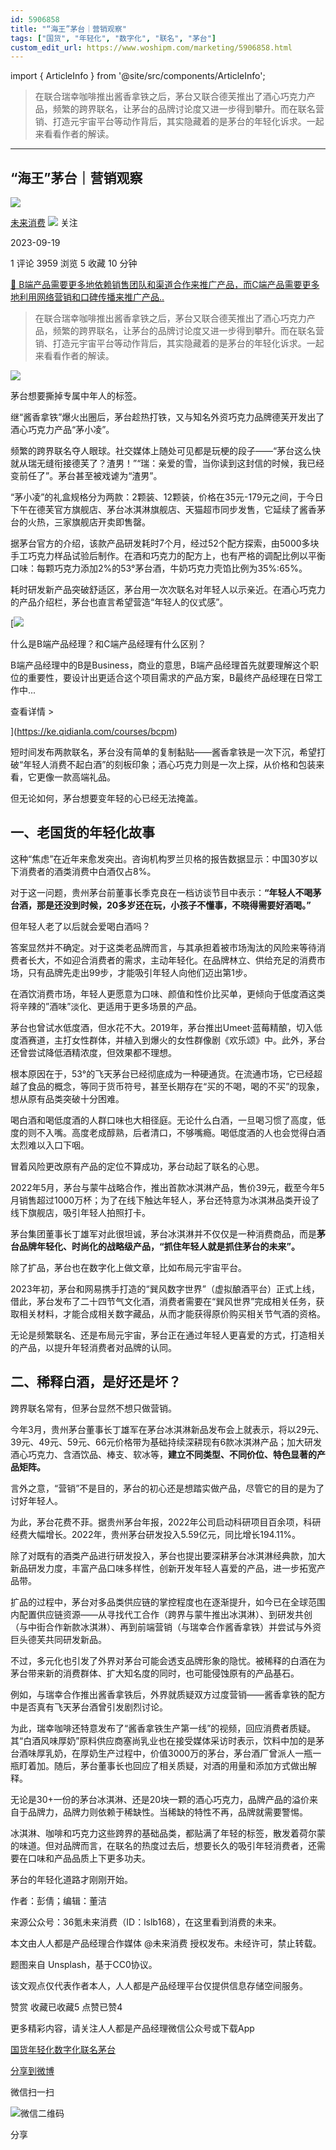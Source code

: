 ```yaml
---
id: 5906858
title: "“海王”茅台｜营销观察"
tags: ["国货", "年轻化", "数字化", "联名", "茅台"]
custom_edit_url: https://www.woshipm.com/marketing/5906858.html
---
```

import { ArticleInfo } from '@site/src/components/ArticleInfo';

<ArticleInfo
    author="未来消费"
    authorLink="https://www.woshipm.com/u/774470"
    published="2023-09-19"
    views={3959}
    comments={1}
    collects={5}
/>

> 在联合瑞幸咖啡推出酱香拿铁之后，茅台又联合德芙推出了酒心巧克力产品，频繁的跨界联名，让茅台的品牌讨论度又进一步得到攀升。而在联名营销、打造元宇宙平台等动作背后，其实隐藏着的是茅台的年轻化诉求。一起来看看作者的解读。

---

## “海王”茅台｜营销观察

[![](https://image.woshipm.com/wp-files/2021/08/tN96W2sN9qtbHPuqczNi.jpg!/both/72x72)](https://www.woshipm.com/u/774470)

[未来消费](https://www.woshipm.com/u/774470) ![](https://static.woshipm.com/tag/1122_1@2x.png) 关注

2023-09-19

1 评论 3959 浏览 5 收藏 10 分钟

[🔗 B端产品需要更多地依赖销售团队和渠道合作来推广产品，而C端产品需要更多地利用网络营销和口碑传播来推广产品..](https://ke.qidianla.com/courses/bcpm)

> 在联合瑞幸咖啡推出酱香拿铁之后，茅台又联合德芙推出了酒心巧克力产品，频繁的跨界联名，让茅台的品牌讨论度又进一步得到攀升。而在联名营销、打造元宇宙平台等动作背后，其实隐藏着的是茅台的年轻化诉求。一起来看看作者的解读。

![](https://image.woshipm.com/2023/04/20/0193de04-df4b-11ed-9648-00163e0b5ff3.jpg)

茅台想要撕掉专属中年人的标签。

继“酱香拿铁”爆火出圈后，茅台趁热打铁，又与知名外资巧克力品牌德芙开发出了酒心巧克力产品“茅小凌”。

频繁的跨界联名夺人眼球。社交媒体上随处可见都是玩梗的段子——“茅台这么快就从瑞无缝衔接德芙了？渣男！”“瑞：亲爱的雪，当你读到这封信的时候，我已经变前任了”。茅台甚至被戏谑为“渣男”。

“茅小凌”的礼盒规格分为两款：2颗装、12颗装，价格在35元-179元之间，于今日下午在德芙官方旗舰店、茅台冰淇淋旗舰店、天猫超市同步发售，它延续了酱香茅台的火热，三家旗舰店开卖即售罄。

据茅台官方的介绍，该款产品研发耗时7个月，经过52个配方探索，由5000多块手工巧克力样品试验后制作。在酒和巧克力的配方上，也有严格的调配比例以平衡口味：每颗巧克力添加2%的53°茅台酒，牛奶巧克力壳馅比例为35%:65%。

耗时研发新产品突破舒适区，茅台用一次次联名对年轻人以示亲近。在酒心巧克力的产品介绍栏，茅台也直言希望营造“年轻人的仪式感”。

[![](https://image.woshipm.com/2023/07/27/6f50fd24-2c7f-11ee-875d-00163e0b5ff3.png)

什么是B端产品经理？和C端产品经理有什么区别？

B端产品经理中的B是Business，商业的意思，B端产品经理首先就要理解这个职位的重要性，要设计出更适合这个项目需求的产品方案，B最终产品经理在日常工作中...

查看详情 >

](https://ke.qidianla.com/courses/bcpm)

短时间发布两款联名，茅台没有简单的复制黏贴——酱香拿铁是一次下沉，希望打破“年轻人消费不起白酒”的刻板印象；酒心巧克力则是一次上探，从价格和包装来看，它更像一款高端礼品。

但无论如何，茅台想要变年轻的心已经无法掩盖。

## 一、老国货的年轻化故事

这种“焦虑”在近年来愈发突出。咨询机构罗兰贝格的报告数据显示：中国30岁以下消费者的酒类消费中白酒仅占8%。

对于这一问题，贵州茅台前董事长季克良在一档访谈节目中表示：**“年轻人不喝茅台酒，那是还没到时候，20多岁还在玩，小孩子不懂事，不晓得需要好酒喝。”**

但年轻人老了以后就会爱喝白酒吗？

答案显然并不确定。对于这类老品牌而言，与其承担着被市场淘汰的风险来等待消费者长大，不如迎合消费者的需求，主动年轻化。在品牌林立、供给充足的消费市场，只有品牌先走出99步，才能吸引年轻人向他们迈出第1步。

在酒饮消费市场，年轻人更愿意为口味、颜值和性价比买单，更倾向于低度酒这类将辛辣的”酒味”淡化、更适用于更多场景的产品。

茅台也曾试水低度酒，但水花不大。2019年，茅台推出Umeet·蓝莓精酿，切入低度酒赛道，主打女性群体，并植入到爆火的女性群像剧《欢乐颂》中。此外，茅台还曾尝试降低酒精浓度，但效果都不理想。

根本原因在于，53°的飞天茅台已经彻底成为一种硬通货。在流通市场，它已经超越了食品的概念，等同于货币符号，甚至长期存在“买的不喝，喝的不买”的现象，想从原有品类突破十分困难。

喝白酒和喝低度酒的人群口味也大相径庭。无论什么白酒，一旦喝习惯了高度，低度的则不入嘴。高度老成醇熟，后者清口，不够嘴瘾。喝低度酒的人也会觉得白酒太烈难以入口下咽。

冒着风险更改原有产品的定位不算成功，茅台动起了联名的心思。

2022年5月，茅台与蒙牛战略合作，推出首款冰淇淋产品，售价39元，截至今年5月销售超过1000万杯；为了在线下触达年轻人，茅台还特意为冰淇淋品类开设了线下旗舰店，吸引年轻人拍照打卡。

茅台集团董事长丁雄军对此很坦诚，茅台冰淇淋并不仅仅是一种消费商品，而是**茅台品牌年轻化、时尚化的战略级产品，“抓住年轻人就是抓住茅台的未来”。**

除了扩品，茅台也在数字化上做文章，比如布局元宇宙平台。

2023年初，茅台和网易携手打造的“巽风数字世界”（虚拟酿酒平台）正式上线，借此，茅台发布了二十四节气文化酒，消费者需要在“巽风世界”完成相关任务，获取相关材料，才能合成相关数字藏品，从而才能获得原价购买相关节气酒的资格。

无论是频繁联名、还是布局元宇宙，茅台正在通过年轻人更喜爱的方式，打造相关的产品，以提升年轻消费者对品牌的认同。

## 二、稀释白酒，是好还是坏？

跨界联名常有，但茅台显然不想只做营销。

今年3月，贵州茅台董事长丁雄军在茅台冰淇淋新品发布会上就表示，将以29元、39元、49元、59元、66元价格带为基础持续深耕现有6款冰淇淋产品；加大研发酒心巧克力、含酒饮品、棒支、软冰等，**建立不同类型、不同价位、特色显著的产品矩阵。**

言外之意，“营销”不是目的，茅台的初心还是想踏实做产品，尽管它的目的是为了讨好年轻人。

为此，茅台花费不菲。据贵州茅台年报，2022年公司启动科研项目百余项，科研经费大幅增长。2022年，贵州茅台研发投入5.59亿元，同比增长194.11%。

除了对既有的酒类产品进行研发投入，茅台也提出要深耕茅台冰淇淋经典款，加大新品研发力度，丰富产品口味多样性，创新开发年轻人喜爱的产品，进一步拓宽产品带。

扩品的过程中，茅台对多品类供应链的掌控程度也在逐渐提升，如今已在全球范围内配置供应链资源——从寻找代工合作（跨界与蒙牛推出冰淇淋）、到研发共创（与中街合作新款冰淇淋）、再到前端营销（与瑞幸合作酱香拿铁）并尝试与外资巨头德芙共同研发新品。

不过，多元化也引发了外界对茅台可能会透支品牌形象的隐忧。被稀释的白酒在为茅台带来新的消费群体、扩大知名度的同时，也可能侵蚀原有的产品基石。

例如，与瑞幸合作推出酱香拿铁后，外界就质疑双方过度营销——酱香拿铁的配方中是否真有飞天茅台酒曾引发剧烈讨论。

为此，瑞幸咖啡还特意发布了“酱香拿铁生产第一线”的视频，回应消费者质疑。其“白酒风味厚奶”原料供应商塞尚乳业也在接受媒体采访时表示，饮料中加的是茅台酒味厚乳奶，在厚奶生产过程中，价值3000万的茅台，茅台酒厂曾派人一瓶一瓶盯着加。随后，茅台董事长也回应了相关质疑，对酒的用量和添加方式做出解释。

无论是30+一份的茅台冰淇淋、还是20块一颗的酒心巧克力，品牌产品的溢价来自于品牌力，品牌力则依赖于稀缺性。当稀缺的特性不再，品牌就需要警惕。

冰淇淋、咖啡和巧克力这些跨界的基础品类，都贴满了年轻的标签，散发着荷尔蒙的味道。但对品牌而言，在联名的热度过去后，想要长久的吸引年轻消费者，还需要在口味和产品品质上下更多功夫。

茅台的年轻化道路才刚刚开始。

作者：彭倩；编辑：董洁

来源公众号：36氪未来消费（ID：lslb168），在这里看到消费的未来。

本文由人人都是产品经理合作媒体 @未来消费 授权发布。未经许可，禁止转载。

题图来自 Unsplash，基于CC0协议。

该文观点仅代表作者本人，人人都是产品经理平台仅提供信息存储空间服务。

赞赏 收藏已收藏5 点赞已赞4

更多精彩内容，请关注人人都是产品经理微信公众号或下载App

[国货](https://www.woshipm.com/tag/%e5%9b%bd%e8%b4%a7)[年轻化](https://www.woshipm.com/tag/%e5%b9%b4%e8%bd%bb%e5%8c%96)[数字化](https://www.woshipm.com/tag/%e6%95%b0%e5%ad%97%e5%8c%96)[联名](https://www.woshipm.com/tag/%e8%81%94%e5%90%8d)[茅台](https://www.woshipm.com/tag/%e8%8c%85%e5%8f%b0)

[分享到微博](https://service.weibo.com/share/share.php?appkey=2775287854&title=“海王”茅台｜营销观察&url=https://www.woshipm.com/marketing/5906858.html&pic=https://image.woshipm.com/2023/04/20/0193de04-df4b-11ed-9648-00163e0b5ff3.jpg)

微信扫一扫

![微信二维码](https://api.pwmqr.com/qrcode/create/?url=https://www.woshipm.com/marketing/5906858.html)

分享